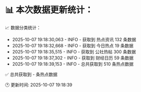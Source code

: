 📊 本次数据更新统计：
==========================

📈 数据分类统计：
- 2025-10-07 19:18:30,063 - INFO - 获取到 热点资讯 132 条数据
- 2025-10-07 19:18:32,668 - INFO - 获取到 今日热点 19 条数据
- 2025-10-07 19:18:35,515 - INFO - 获取到 公社热帖 300 条数据
- 2025-10-07 19:18:37,302 - INFO - 获取到 财经日历 59 条数据
- 2025-10-07 19:18:39,153 - INFO - 总共获取到 510 条热点数据

✅ 总共获取到 - 条热点数据

🕐 更新时间: 2025-10-07 19:18:39
